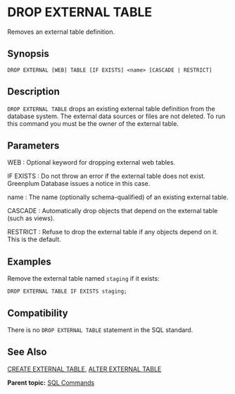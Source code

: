 # DROP EXTERNAL TABLE 

Removes an external table definition.

## <a id="section2"></a>Synopsis 

``` {#sql_command_synopsis}
DROP EXTERNAL [WEB] TABLE [IF EXISTS] <name> [CASCADE | RESTRICT]
```

## <a id="section3"></a>Description 

`DROP EXTERNAL TABLE` drops an existing external table definition from the database system. The external data sources or files are not deleted. To run this command you must be the owner of the external table.

## <a id="section4"></a>Parameters 

WEB
:   Optional keyword for dropping external web tables.

IF EXISTS
:   Do not throw an error if the external table does not exist. Greenplum Database issues a notice in this case.

name
:   The name \(optionally schema-qualified\) of an existing external table.

CASCADE
:   Automatically drop objects that depend on the external table \(such as views\).

RESTRICT
:   Refuse to drop the external table if any objects depend on it. This is the default.

## <a id="section5"></a>Examples 

Remove the external table named `staging` if it exists:

```
DROP EXTERNAL TABLE IF EXISTS staging;
```

## <a id="section6"></a>Compatibility 

There is no `DROP EXTERNAL TABLE` statement in the SQL standard.

## <a id="section7"></a>See Also 

[CREATE EXTERNAL TABLE](CREATE_EXTERNAL_TABLE.html), [ALTER EXTERNAL TABLE](ALTER_EXTERNAL_TABLE.html)

**Parent topic:** [SQL Commands](../sql_commands/sql_ref.html)

